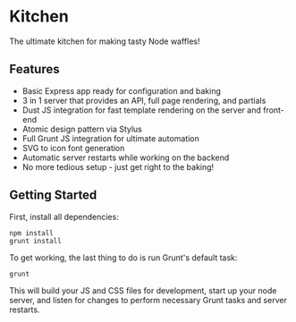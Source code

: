 Kitchen
=======

The ultimate kitchen for making tasty Node waffles!

## Features

* Basic Express app ready for configuration and baking
* 3 in 1 server that provides an API, full page rendering, and partials
* Dust JS integration for fast template rendering on the server and front-end
* Atomic design pattern via Stylus
* Full Grunt JS integration for ultimate automation
* SVG to icon font generation
* Automatic server restarts while working on the backend
* No more tedious setup - just get right to the baking!

## Getting Started

First, install all dependencies:
```
npm install
grunt install
```

To get working, the last thing to do is run Grunt's default task:
```
grunt
```

This will build your JS and CSS files for development, start up your node server, and listen for changes to perform necessary Grunt tasks and server restarts.
